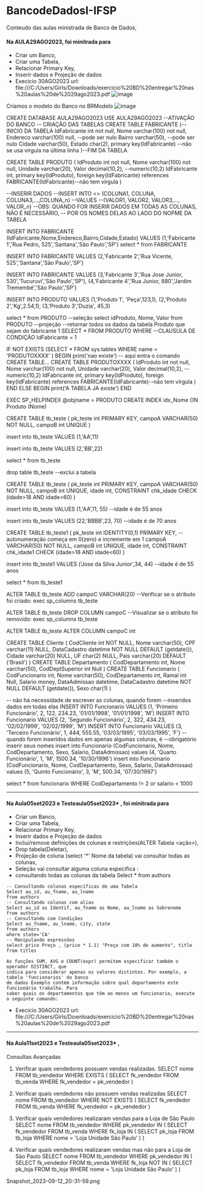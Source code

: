 # BancodeDadosI-IFSP
Conteudo das aulas ministrada de Banco de Dados, 


#### Na AULA29AGO2023, foi minitrada para

* Criar um Banco, 
* Criar uma Tabela, 
* Relacionar Primary Key, 
* Inserir dados e Projeção de dados
* Execicio 30AGO2023 url: file:///C:/Users/Girls/Downloads/exercicio%20BD%20entregar%20nas%20aulas%20de%2029ago2023.pdf
 ![image](https://github.com/GabrielAlvesGit/BancodeDadosI-IFSP/assets/102634725/c0a32224-13a6-4628-86dc-cca386a984be)


Criamos o modelo do Banco no BRModelo
![image](https://github.com/GabrielAlvesGit/BancodeDadosI-IFSP/assets/102634725/d3ab198a-bfc3-4d1f-a52f-218289b12716)


CREATE DATABASE AULA29AGO2023
USE AULA29AGO2023 --ATIVAÇÃO DO BANCO
-- CRIAÇÃO DAS TABELAS
CREATE TABLE FABRICANTE
(--INICIO DA TABELA
    IdFabricante    int             not null,
    Nome            varchar(100)    not null,
    Endereco        varchar(100)    null, --pode ser nulo
    Bairro          varchar(50), --pode ser nulo
    Cidade          varchar(50),
    Estado          char(2),
    primary key(IdFabricante) --não se usa virgula na última linha
)--FIM DA TABELA

CREATE TABLE PRODUTO
(
    IdProduto         int           not null,
    Nome              varchar(100)  not null,
    Unidade           varchar(20),
    Valor             decimal(10,2),  --numeric(10,2)
    IdFabricante      int,
    primary key(IdProduto),
    foreign key(IdFabricante) references FABRICANTE(IdFabricante)--não tem vírgula
)

--INSERIR DADOS
--INSERT INTO <<NOME DA TABELA>> (COLUNA1, COLUNA, COLUNA3,...,COLUNA_n)
--VALUES
--(VALOR1, VALOR2, VALOR3,..., VALOR_n)
--OBS: QUANDO FOR INSERIR DADOS EM TODAS AS COLUNAS, NÃO É NECESSÁRIO,
-- POR OS NOMES DELAS AO LADO DO NOPME DA TABELA

INSERT INTO FABRICANTE (IdFabricante,Nome,Endereco,Bairro,Cidade,Estado)
VALUES
(1,'Fabricante 1','Rua Pedro, 525','Santana','São Paulo','SP')
select * from FABRICANTE

INSERT INTO FABRICANTE
VALUES
(2,'Fabricante 2','Rua Vicente, 525','Santana','São Paulo','SP')

INSERT INTO FABRICANTE
VALUES
(3,'Fabricante 3','Rua Jose Junior, 530','Tucuruvi','São Paulo','SP'),
(4,'Fabricante 4','Rua Junior, 880','Jardim Tremembé','São Paulo','SP')

INSERT INTO PRODUTO
VALUES
(1,'Produto 1', 'Peça',123,1),
(2,'Produto 2','Kg',2.54,1),
(3,'Produto 3','Duzia', 45,3)

select * from PRODUTO  --seleção
select idProduto, Nome, Valor from PRODUTO --projeção
--retornar todos os dados da tabela Produto que sejam do fabricante 1
SELECT * FROM PRODUTO
WHERE --CLAUSULA DE CONDIÇÃO
IdFabricante = 1

IF NOT EXISTS (SELECT * FROM sys.tables WHERE name = 'PRODUTOXXXX' )
BEGIN
print('nao existe')
-- aqui entra o comando CREATE TABLE...
CREATE TABLE PRODUTOXXXX
(
    IdProduto         int           not null,
    Nome              varchar(100)  not null,
    Unidade           varchar(20),
    Valor             decimal(10,2),  --numeric(10,2)
    IdFabricante      int,
    primary key(IdProduto),
    foreign key(IdFabricante) references FABRICANTE(IdFabricante)--não tem vírgula
)
END
ELSE
BEGIN
print('A TABELA JA existe')
END

EXEC SP_HELPINDEX @objname = PRODUTO
CREATE INDEX idx_Nome ON Produto (Nome)

CREATE TABLE tb_teste (
pk_teste    int         PRIMARY KEY,
campoA      VARCHAR(50) NOT NULL,
campoB      int         UNIQUE
)

insert into tb_teste
VALUES
(1,'AA',11)

insert into tb_teste
VALUES
(2,'BB',22)

select * from tb_teste

drop table tb_teste --exclui a tabela

CREATE TABLE tb_teste (
pk_teste int PRIMARY KEY,
campoA VARCHAR(50) NOT NULL,
campoB int UNIQUE,
idade int,
CONSTRAINT chk_idade CHECK (idade>18 AND idade<60)
)

insert into tb_teste
VALUES
(1,'AA',11, 55) --idade é de 55 anos

insert into tb_teste
VALUES
(22,'BBBB',23, 70) --idade é de 70 anos

CREATE TABLE tb_teste1 (
pk_teste int IDENTITY(0,1) PRIMARY KEY, --autonumeração começa em 0(zero) e incremente em 1
campoA VARCHAR(50) NOT NULL,
campoB int UNIQUE,
idade int,
CONSTRAINT chk_idade1 CHECK (idade>18 AND idade<60)
)

insert into tb_teste1
VALUES
('Jose da Silva Junior',34, 44) --idade é de 55 anos

select * from tb_teste1

ALTER TABLE tb_teste ADD campoC VARCHAR(20)
--Verificar se o atributo foi criado:
exec sp_columns tb_teste

ALTER TABLE tb_teste DROP COLUMN campoC
--Visualizar se o atributo foi removido:
exec sp_columns tb_teste

ALTER TABLE tb_teste ALTER COLUMN campoC int

CREATE TABLE Cliente (
CodCliente int NOT NULL,
Nome varchar(50),
CPF varchar(11) NULL,
DataCadastro datetime NOT NULL DEFAULT (getdate()),
Cidade varchar(20) NULL,
UF char(2) NULL,
Pais varchar(20) DEFAULT ('Brasil')
)
CREATE TABLE Departamento (
CodDepartamento int,
Nome varchar(50),
CodDeptSuperior int Null
)
CREATE TABLE Funcionario (
CodFuncionario int,
Nome varchar(50),
CodDepartamento int,
Ramal int Null,
Salario money,
DataAdmissao datetime,
DataCadastro datetime NOT NULL DEFAULT (getdate()),
Sexo char(1)
)

-- não há necessidade de escrever as colunas, quando forem
--inseridos dados em todas elas
INSERT INTO Funcionario VALUES (1, 'Primeiro Funcionário', 2,
122, 234.23, '01/01/1998', '01/01/1998', 'M')
INSERT INTO Funcionario VALUES (2, 'Segundo Funcionário', 2,
322, 434.23, '02/02/1999', '02/02/1999', 'M')
INSERT INTO Funcionario VALUES (3, 'Terceiro Funcionário', 1,
444, 555.55, '03/03/1995', '03/03/1995', 'F')
-- quando forem inseridos dados em apenas algumas colunas, é
--obrigatório inserir seus nomes
insert into Funcionario (CodFuncionario, Nome,
CodDepartamento, Sexo, Salario, DataAdmissao)
values (4, 'Quarto Funcionário', 1, 'M', 1500.34,
'10/30/1996')
insert into Funcionario (CodFuncionario, Nome,
CodDepartamento, Sexo, Salario, DataAdmissao)
values (5, 'Quinto Funcionário', 3, 'M', 500.34,
'07/30/1997')

select * from funcionario
WHERE
CodDepartamento != 2 or salario < 1000

___________________________________________________________________________________________________________________________________________________________________________________________________________________________________________________________
#### Na  Aula05set2023 e Testeaula05set2023*  , foi minitrada para

* Criar um Banco, 
* Criar uma Tabela, 
* Relacionar Primary Key, 
* Inserir dados e Projeção de dados
* Inclui/remove definições de colunas e restrições(ALTER Tabela <ação>), 
* Drop tabela(Deletar),
* Projeção de coluna (select '*' Nome da tabela) vai consultar todas as colunas,
* Seleção vai consultar alguma coluna especifica :
* consultando todas as colunas da tabela
Select * from authors
 ```
 -- Consultando colunas específicas de uma Tabela
Select au_id, au_fname, au_lname
from authors
-- Consultando colunas com alias
Select au_id as Identif, au_fname as Nome, au_lname as Sobrenome
from authors
-- Consultando com Condições
Select au_fname, au_lname, city, state
from authors
where state='CA'
-- Manipulando expressões
select price Preço , (price * 1.1) "Preço com 10% de aumento", title
from titles

As funções SUM, AVG e COUNT(expr) permitem especificar também o operador DISTINCT, que
indica para considerar apenas os valores distintos. Por exemplo, a tabela 'funcionarios' do banco
de dados Exemplo contém informação sobre qual departamento este funcionário trabalha. Para
saber quais os departamentos que têm ao menos um funcionario, execute o seguinte comando:
```


* Execicio 30AGO2023 url: file:///C:/Users/Girls/Downloads/exercicio%20BD%20entregar%20nas%20aulas%20de%2029ago2023.pdf


___________________________________________________________________________________________________________________________________________________________________________________________________________________________________________________________
#### Na  Aula11set2023 e Testeaula05set2023*  ,
Consultas Avançadas
1. Verificar quais vendedores possuem vendas realizadas.
SELECT
nome
FROM
tb_vendedor
WHERE
EXISTS (
SELECT
fk_vendedor
FROM
tb_venda
WHERE
fk_vendedor = pk_vendedor
)

2. Verificar quais vendedores não possuem vendas realizadas
SELECT
nome
FROM
tb_vendedor
WHERE
NOT EXISTS (
SELECT
fk_vendedor
FROM
tb_venda
WHERE
fk_vendedor = pk_vendedor
)

3. Verificar quais vendedores realizaram vendas para a Loja de São Paulo
SELECT
nome
FROM
tb_vendedor
WHERE
pk_vendedor IN (
SELECT
fk_vendedor
FROM
tb_venda
WHERE
fk_loja IN (
SELECT
pk_loja
FROM
tb_loja
WHERE
nome = 'Loja Unidade São Paulo'
)
)
4. Verificar quais vendedores realizaram vendas mas não para a Loja de São Paulo
SELECT
nome
FROM
tb_vendedor
WHERE
pk_vendedor IN (
SELECT
fk_vendedor
FROM
tb_venda
WHERE
fk_loja NOT IN (
SELECT
pk_loja
FROM
tb_loja
WHERE
nome = 'Loja Unidade São Paulo'
)
)

Snapshot_2023-09-12_20-31-59.png


